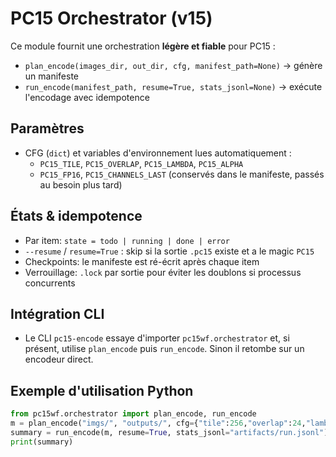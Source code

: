 
# PC15 Orchestrator (v15)

Ce module fournit une orchestration **légère et fiable** pour PC15 :
- `plan_encode(images_dir, out_dir, cfg, manifest_path=None)` → génère un manifeste
- `run_encode(manifest_path, resume=True, stats_jsonl=None)` → exécute l'encodage avec idempotence

## Paramètres
- CFG (`dict`) et variables d'environnement lues automatiquement :
  - `PC15_TILE`, `PC15_OVERLAP`, `PC15_LAMBDA`, `PC15_ALPHA`
  - `PC15_FP16`, `PC15_CHANNELS_LAST` (conservés dans le manifeste, passés au besoin plus tard)

## États & idempotence
- Par item: `state = todo | running | done | error`
- `--resume` / `resume=True` : skip si la sortie `.pc15` existe et a le magic `PC15`
- Checkpoints: le manifeste est ré-écrit après chaque item
- Verrouillage: `.lock` par sortie pour éviter les doublons si processus concurrents

## Intégration CLI
- Le CLI `pc15-encode` essaye d'importer `pc15wf.orchestrator` et, si présent, utilise
  `plan_encode` puis `run_encode`. Sinon il retombe sur un encodeur direct.

## Exemple d'utilisation Python
```python
from pc15wf.orchestrator import plan_encode, run_encode
m = plan_encode("imgs/", "outputs/", cfg={"tile":256,"overlap":24,"lambda":0.015,"alpha":0.7})
summary = run_encode(m, resume=True, stats_jsonl="artifacts/run.jsonl")
print(summary)
```
